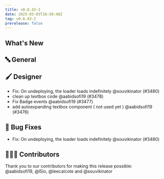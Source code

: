 ```yaml
---
title: v0.8.43-2
date: 2025-03-03T16:50:48Z
tag: v0.8.43-2
prerelease: false
---
```


## What's New
## 🔤 General
## 🖌️ Designer

- Fix: On undeploying, the loader loads indefinitely  @souvikinator (#3480)
- clean up textbox code @aabidsofi19 (#3478)
- Fix Badge events @aabidsofi19 (#3477)
- add autoexpanding textbox component ( not used yet ) @aabidsofi19 (#3476)

## 🐛 Bug Fixes

- Fix: On undeploying, the loader loads indefinitely  @souvikinator (#3480)

## 👨🏽‍💻 Contributors

Thank you to our contributors for making this release possible:
@aabidsofi19, @l5io, @leecalcote and @souvikinator
